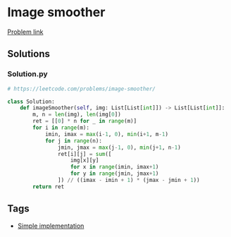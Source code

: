 # Image smoother

[Problem link](https://leetcode.com/problems/image-smoother/)

## Solutions


### Solution.py
```py
# https://leetcode.com/problems/image-smoother/

class Solution:
    def imageSmoother(self, img: List[List[int]]) -> List[List[int]]:
        m, n = len(img), len(img[0])
        ret = [[0] * n for _ in range(m)]
        for i in range(m):
            imin, imax = max(i-1, 0), min(i+1, m-1)
            for j in range(n):
                jmin, jmax = max(j-1, 0), min(j+1, n-1)
                ret[i][j] = sum([
                    img[x][y]
                    for x in range(imin, imax+1)
                    for y in range(jmin, jmax+1)
                ]) // ((imax - imin + 1) * (jmax - jmin + 1))
        return ret
```
## Tags

* [Simple implementation](/Collections/simple-implementation.md#simple-implementation)
